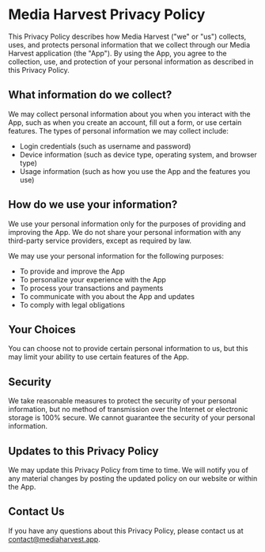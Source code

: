 # Media Harvest Privacy Policy

This Privacy Policy describes how Media Harvest ("we" or "us") collects, uses, and protects personal information that we collect through our Media Harvest application (the "App"). By using the App, you agree to the collection, use, and protection of your personal information as described in this Privacy Policy.

## What information do we collect?

We may collect personal information about you when you interact with the App, such as when you create an account, fill out a form, or use certain features. The types of personal information we may collect include:

- Login credentials (such as username and password)
- Device information (such as device type, operating system, and browser type)
- Usage information (such as how you use the App and the features you use)

## How do we use your information?

We use your personal information only for the purposes of providing and improving the App. We do not share your personal information with any third-party service providers, except as required by law.

We may use your personal information for the following purposes:

- To provide and improve the App
- To personalize your experience with the App
- To process your transactions and payments
- To communicate with you about the App and updates
- To comply with legal obligations

## Your Choices

You can choose not to provide certain personal information to us, but this may limit your ability to use certain features of the App.

## Security

We take reasonable measures to protect the security of your personal information, but no method of transmission over the Internet or electronic storage is 100% secure. We cannot guarantee the security of your personal information.

## Updates to this Privacy Policy

We may update this Privacy Policy from time to time. We will notify you of any material changes by posting the updated policy on our website or within the App.

## Contact Us

If you have any questions about this Privacy Policy, please contact us at [contact@mediaharvest.app](mailto:contact@mediaharvest.app).
